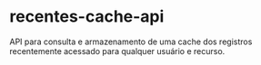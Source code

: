 # recentes-cache-api
API para consulta e armazenamento de uma cache dos registros recentemente acessado para qualquer usuário e recurso.

